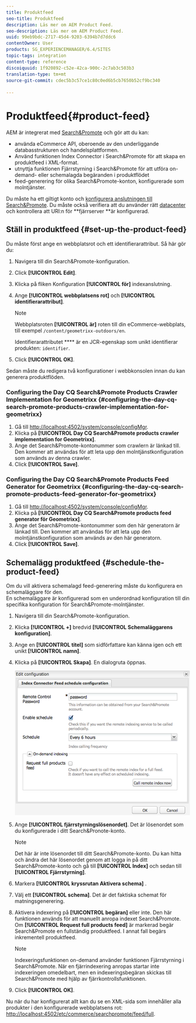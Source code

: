 ```yaml
---
title: Produktfeed
seo-title: Produktfeed
description: Läs mer om AEM Product Feed.
seo-description: Läs mer om AEM Product Feed.
uuid: 99eb9bdc-2717-45d4-9203-6394b7d7ddc6
contentOwner: User
products: SG_EXPERIENCEMANAGER/6.4/SITES
topic-tags: integration
content-type: reference
discoiquuid: 1f920892-c52e-42ca-900c-2c7ab3c503b3
translation-type: tm+mt
source-git-commit: cdec5b3c57ce1c80c0ed6b5cb7650b52cf9bc340

---
```



# Produktfeed{#product-feed}

AEM är integrerat med [Search&amp;Promote](https://www.adobe.com/solutions/testing-targeting/searchandpromote.html) och gör att du kan:

* använda eCommerce API, oberoende av den underliggande databasstrukturen och handelsplattformen.
* Använd funktionen Index Connector i Search&amp;Promote för att skapa en produktfeed i XML-format.
* utnyttja funktionen Fjärrstyrning i Search&amp;Promote för att utföra on-demand- eller schemalagda begäranden i produktflödet
* feed-generering för olika Search&amp;Promote-konton, konfigurerade som molntjänster.

Du måste ha ett giltigt konto och [konfigurera anslutningen till Search&amp;Promote](/help/sites-administering/search-and-promote.md#configuring-the-connection-to-search-promote). Du måste också verifiera att du använder rätt [datacenter](/help/sites-administering/search-and-promote.md#configuring-the-data-center) och kontrollera att URI:n för **fjärrserver **är konfigurerad.

## Ställ in produktfeed {#set-up-the-product-feed}

Du måste först ange en webbplatsrot och ett identifierarattribut. Så här gör du:

1. Navigera till din Search&amp;Promote-konfiguration.
1. Click **[!UICONTROL Edit]**.
1. Klicka på fliken Konfiguration **[!UICONTROL för]** indexanslutning.
1. Ange **[!UICONTROL webbplatsens rot]** och **[!UICONTROL identifierarattribut]**.

   >[!NOTE]
   >
   >Webbplatsroten **[!UICONTROL är]** roten till din eCommerce-webbplats, till exempel `/content/geometrixx-outdoors/en`.
   >
   >Identifierarattributet **** är en JCR-egenskap som unikt identifierar produkten: `identifier`.

1. Click **[!UICONTROL OK]**.

Sedan måste du redigera två konfigurationer i webbkonsolen innan du kan generera produktflöden.

### Configuring the Day CQ Search&amp;Promote Products Crawler Implementation for Geometrixx {#configuring-the-day-cq-search-promote-products-crawler-implementation-for-geometrixx}

1. Gå till [http://localhost:4502/system/console/configMgr](http://localhost:4502/system/console/configMgr).
1. Klicka på **[!UICONTROL Day CQ Search&amp;Promote products crawler implementation for Geometrixx]**.
1. Ange det Search&amp;Promote-kontonummer som crawlern är länkad till. Den kommer att användas för att leta upp den molntjänstkonfiguration som används av denna crawler.
1. Click **[!UICONTROL Save]**.

### Configuring the Day CQ Search&amp;Promote Products Feed Generator for Geometrixx {#configuring-the-day-cq-search-promote-products-feed-generator-for-geometrixx}

1. Gå till [http://localhost:4502/system/console/configMgr](http://localhost:4502/system/console/configMgr).
1. Klicka på **[!UICONTROL Day CQ Search&amp;Promote products feed generator för Geometrixx]**.
1. Ange det Search&amp;Promote-kontonummer som den här generatorn är länkad till. Den kommer att användas för att leta upp den molntjänstkonfiguration som används av den här generatorn.
1. Click **[!UICONTROL Save]**.

## Schemalägg produktfeed {#schedule-the-product-feed}

Om du vill aktivera schemalagd feed-generering måste du konfigurera en schemaläggare för den.\
En schemaläggare är konfigurerad som en underordnad konfiguration till din specifika konfiguration för Search&amp;Promote-molntjänster.

1. Navigera till din Search&amp;Promote-konfiguration.
1. Klicka **[!UICONTROL +]** bredvid **[!UICONTROL Schemaläggarens konfiguration]**.
1. Ange en **[!UICONTROL titel]** som sidförfattare kan känna igen och ett unikt **[!UICONTROL namn]**.
1. Klicka på **[!UICONTROL Skapa]**. En dialogruta öppnas.

   ![chlimage_1-108](assets/chlimage_1-108.png)

1. Ange **[!UICONTROL fjärrstyrningslösenordet]**. Det är lösenordet som du konfigurerade i ditt Search&amp;Pronote-konto.

   >[!NOTE]
   >
   >Det här är inte lösenordet till ditt Search&amp;Promote-konto. Du kan hitta och ändra det här lösenordet genom att logga in på ditt Search&amp;Promote-konto och gå till **[!UICONTROL Index]** och sedan till **[!UICONTROL Fjärrstyrning]**.

1. Markera **[!UICONTROL kryssrutan Aktivera schema]** .
1. Välj ett **[!UICONTROL schema]**. Det är det faktiska schemat för matningsgenerering.
1. Aktivera indexering på **[!UICONTROL begäran]** eller inte. Den här funktionen används för att manuellt anropa indexet Search&amp;Promote. Om **[!UICONTROL Request full products feed]** är markerad begär Search&amp;Promote en fullständig produktfeed. I annat fall begärs inkrementell produktfeed.

   >[!NOTE]
   >
   >Indexeringsfunktionen on-demand använder funktionen Fjärrstyrning i Search&amp;Promote. När en fjärrindexering anropas startar inte indexeringen omedelbart, men en indexeringsbegäran skickas till Search&amp;Promote med hjälp av fjärrkontrollsfunktionen.

1. Click **[!UICONTROL OK]**.

Nu när du har konfigurerat allt kan du se en XML-sida som innehåller alla produkter i den konfigurerade webbplatsens rot: [http://localhost:4502/etc/commerce/searchpromote/feed/full](http://localhost:4502/etc/commerce/searchpromote/feed/full).
